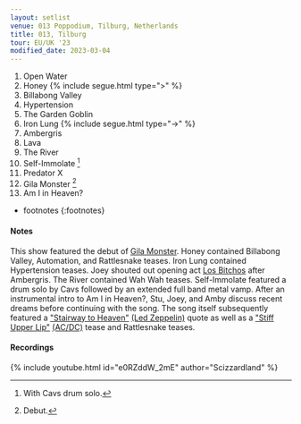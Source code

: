 ```yaml
---
layout: setlist
venue: 013 Poppodium, Tilburg, Netherlands
title: 013, Tilburg
tour: EU/UK '23
modified_date: 2023-03-04
---
```


1. Open Water
2. Honey
   {% include segue.html type=">" %}
3. Billabong Valley
4. Hypertension
5. The Garden Goblin
6. Iron Lung
   {% include segue.html type="->" %}
7. Ambergris
8. Lava
9. The River
10. Self-Immolate
    [^1]
11. Predator X
12. Gila Monster
    [^2]
13. Am I in Heaven?


<!--snippet-->

* footnotes
{:footnotes}
[^1]: With Cavs drum solo.
[^2]: Debut.


#### Notes

This show featured the debut of [Gila Monster](/songs/gila-monster). Honey contained Billabong Valley, Automation, and Rattlesnake teases.  Iron Lung contained Hypertension teases.  Joey shouted out opening act [Los Bitchos](https://en.wikipedia.org/wiki/Los_Bitchos) after Ambergris. The River contained Wah Wah teases. Self-Immolate featured a drum solo by Cavs followed by an extended full band metal vamp. After an instrumental intro to Am I in Heaven?, Stu, Joey, and Amby discuss recent dreams before continuing with the song. The song itself subsequently featured a ["Stairway to Heaven"](https://www.youtube.com/watch?v=QkF3oxziUI4) [(Led Zeppelin)](https://en.wikipedia.org/wiki/Led_Zeppelin) quote as well as a ["Stiff Upper Lip"](https://www.youtube.com/watch?v=wAfPLyLzCkQ) [(AC/DC)](https://en.wikipedia.org/wiki/AC/DC) tease and Rattlesnake teases.

#### Recordings

{% include youtube.html id="e0RZddW_2mE" author="Scizzardland" %}
